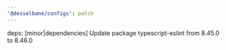 ```yaml
---
'@desselbane/configs': patch
---
```


deps: [minor|dependencies] Update package typescript-eslint from 8.45.0 to 8.46.0

